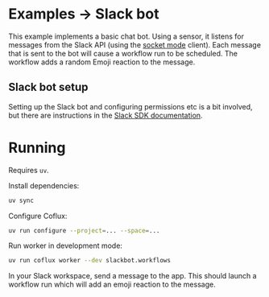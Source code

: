 # Examples → Slack bot

This example implements a basic chat bot. Using a sensor, it listens for messages from the Slack API (using the [socket mode](https://api.slack.com/apis/connections/socket) client). Each message that is sent to the bot will cause a workflow run to be scheduled. The workflow adds a random Emoji reaction to the message.

## Slack bot setup

Setting up the Slack bot and configuring permissions etc is a bit involved, but there are instructions in the [Slack SDK documentation](https://slack.dev/python-slack-sdk/socket-mode/index.html).

# Running

Requires `uv`.

Install dependencies:

```bash
uv sync
```

Configure Coflux:

```bash
uv run configure --project=... --space=...
```

Run worker in development mode:

```bash
uv run coflux worker --dev slackbot.workflows
```

In your Slack workspace, send a message to the app. This should launch a workflow run which will add an emoji reaction to the message.
